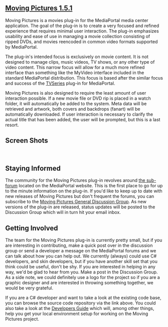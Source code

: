 ## [Moving Pictures 1.5.1](http://moving-pictures.googlecode.com/files/moving-pictures-1.5.1-setup.mpei) ##

Moving Pictures is a movies plug-in for the MediaPortal media center application. The goal of the plug-in is to create a very focused and refined experience that requires minimal user interaction. The plug-in emphasizes usability and ease of use in managing a movie collection consisting of ripped DVDs, and movies reencoded in common video formats supported by MediaPortal.

The plug-in's intended focus is exclusively on movie content. It is not designed to manage clips, music videos, TV shows, or any other type of video content. This narrow focus will allow for a much more refined interface than something like the MyVideo interface included in the standard MediaPortal distribution. This focus is based after the similar focus and success of the [TVSeries](http://forum.team-mediaportal.com/my-tvseries-162/) plug-in for MediaPortal.

Moving Pictures is also designed to require the least amount of user interaction possible. If a new movie file or DVD rip is placed in a watch folder, it will automatically be added to the system. Meta data will be retrieved and artwork, both covers and backdrops (fanart) will be automatically downloaded. If user interaction is necessary to clarify the actual title that has been added, the user will be prompted, but this is a last resort.

## Screen Shots ##
![![](http://moving-pictures.googlecode.com/svn-history/r1471/wiki/Images/screens-2013/screen-01-thumb.jpg)](http://moving-pictures.googlecode.com/svn-history/r1471/wiki/Images/screens-2013/screen-01.png) ![![](http://moving-pictures.googlecode.com/svn-history/r1471/wiki/Images/screens-2013/screen-02-thumb.jpg)](http://moving-pictures.googlecode.com/svn-history/r1471/wiki/Images/screens-2013/screen-02.png) ![![](http://moving-pictures.googlecode.com/svn-history/r1471/wiki/Images/screens-2013/screen-03-thumb.jpg)](http://moving-pictures.googlecode.com/svn-history/r1471/wiki/Images/screens-2013/screen-03.png) ![![](http://moving-pictures.googlecode.com/svn-history/r1471/wiki/Images/screens-2013/screen-04-thumb.jpg)](http://moving-pictures.googlecode.com/svn-history/r1471/wiki/Images/screens-2013/screen-04.png) ![![](http://moving-pictures.googlecode.com/svn-history/r1471/wiki/Images/screens-2013/screen-05-thumb.jpg)](http://moving-pictures.googlecode.com/svn-history/r1471/wiki/Images/screens-2013/screen-05.png) ![![](http://moving-pictures.googlecode.com/svn-history/r1471/wiki/Images/screens-2013/screen-06-thumb.jpg)](http://moving-pictures.googlecode.com/svn-history/r1471/wiki/Images/screens-2013/screen-06.png)

## Staying Informed ##
The community for the Moving Pictures plug-in revolves around [the sub-forum](http://forum.team-mediaportal.com/moving-pictures-284/) located on the MediaPortal website. This is the first place to go for up to the minute information on the plug-in. If you'd like to keep up to date with new releases of Moving Pictures but don't frequent the forums, you can subscribe to the [Moving Pictures General Discussion Group](http://groups.google.com/group/moving-pictures). As new versions of the plug-in are released, status updates will be posted to the Discussion Group which will in turn hit your email inbox.

## Getting Involved ##
The team for the Moving Pictures plug-in is currently pretty small, but if you are interesting in contributing, make a quick post over in the discussion group or send a developer a message on the MediaPortal forums and we can talk about how you can help out. We currently (always) could use C# developers, and skin developers, but if you have another skill set that you think could be useful, don't be shy. If you are interested in helping in any way, we'd be glad to hear from you. Make a post in the Discussion Group. As a side note, we could definitely use a logo for the project so if you are a graphic designer and are interested in throwing something together, we would be very grateful.

If you are a C# developer and want to take a look at the existing code base, you can browse the source code repository via the link above. You could also take a look at the [Developers Guide](DevelopersGuide#About_This_Document.md) which will, among other things, help you get your local environment setup for working on the Moving Pictures project.